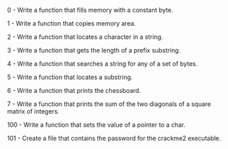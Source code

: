 0 - Write a function that fills memory with a constant byte.

1 - Write a function that copies memory area.

2 - Write a function that locates a character in a string.

3 - Write a function that gets the length of a prefix substring.

4 - Write a function that searches a string for any of a set of bytes.

5 - Write a function that locates a substring.

6 - Write a function that prints the chessboard.

7 - Write a function that prints the sum of the two diagonals of a square matrix of integers.

100 - Write a function that sets the value of a pointer to a char.

101 - Create a file that contains the password for the crackme2 executable.

